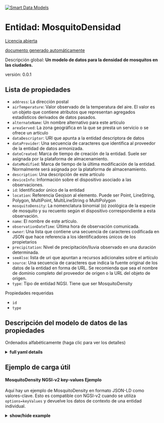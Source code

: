 <!-- 10-Header -->  
[![Smart Data Models](https://smartdatamodels.org/wp-content/uploads/2022/01/SmartDataModels_logo.png "Logo")](https://smartdatamodels.org)  
Entidad: MosquitoDensidad  
=========================<!-- /10-Header -->  
<!-- 15-License -->  
[Licencia abierta](https://github.com/smart-data-models//dataModel.Environment/blob/master/MosquitoDensity/LICENSE.md)  
[documento generado automáticamente](https://docs.google.com/presentation/d/e/2PACX-1vTs-Ng5dIAwkg91oTTUdt8ua7woBXhPnwavZ0FxgR8BsAI_Ek3C5q97Nd94HS8KhP-r_quD4H0fgyt3/pub?start=false&loop=false&delayms=3000#slide=id.gb715ace035_0_60)  
<!-- /15-License -->  
<!-- 20-Description -->  
Descripción global: **Un modelo de datos para la densidad de mosquitos en las ciudades.**  
versión: 0.0.1  
<!-- /20-Description -->  
<!-- 30-PropertiesList -->  

## Lista de propiedades  

- `address`: La dirección postal  - `airTemperature`: Valor observado de la temperatura del aire. El valor es un objeto que contiene atributos que representan agregados estadísticos derivados de datos pasados.  - `alternateName`: Un nombre alternativo para este artículo  - `areaServed`: La zona geográfica en la que se presta un servicio o se ofrece un artículo  - `dataDescriptor`: URI que apunta a la entidad descriptora de datos  - `dataProvider`: Una secuencia de caracteres que identifica al proveedor de la entidad de datos armonizada.  - `dateCreated`: Marca de tiempo de creación de la entidad. Suele ser asignada por la plataforma de almacenamiento.  - `dateModified`: Marca de tiempo de la última modificación de la entidad. Normalmente será asignada por la plataforma de almacenamiento.  - `description`: Una descripción de este artículo  - `deviceInfo`: Información sobre el dispositivo asociado a las observaciones.  - `id`: Identificador único de la entidad  - `location`: Referencia Geojson al elemento. Puede ser Point, LineString, Polygon, MultiPoint, MultiLineString o MultiPolygon  - `mosquitoDensity`: La nomenclatura binomial (o) zoológica de la especie de mosquito y su recuento según el dispositivo correspondiente a esta observación.  - `name`: El nombre de este artículo.  - `observationDateTime`: Última hora de observación comunicada.  - `owner`: Una lista que contiene una secuencia de caracteres codificada en JSON que hace referencia a los identificadores únicos de los propietarios  - `precipitation`: Nivel de precipitación/lluvia observado en una duración determinada.  - `seeAlso`: lista de uri que apuntan a recursos adicionales sobre el artículo  - `source`: Una secuencia de caracteres que indica la fuente original de los datos de la entidad en forma de URL. Se recomienda que sea el nombre de dominio completo del proveedor de origen o la URL del objeto de origen.  - `type`: Tipo de entidad NGSI. Tiene que ser MosquitoDensity  <!-- /30-PropertiesList -->  
<!-- 35-RequiredProperties -->  
Propiedades requeridas  
- `id`  - `type`  <!-- /35-RequiredProperties -->  
<!-- 40-RequiredProperties -->  
<!-- /40-RequiredProperties -->  
<!-- 50-DataModelHeader -->  
## Descripción del modelo de datos de las propiedades  
Ordenados alfabéticamente (haga clic para ver los detalles)  
<!-- /50-DataModelHeader -->  
<!-- 60-ModelYaml -->  
<details><summary><strong>full yaml details</strong></summary>    
```yaml  
MosquitoDensity:    
  description: 'A Data Model for density of mosquitoes in cities.'    
  properties:    
    address:    
      description: 'The mailing address'    
      properties:    
        addressCountry:    
          description: 'Property. The country. For example, Spain. Model:''https://schema.org/addressCountry'''    
          type: string    
        addressLocality:    
          description: 'Property. The locality in which the street address is, and which is in the region. Model:''https://schema.org/addressLocality'''    
          type: string    
        addressRegion:    
          description: 'Property. The region in which the locality is, and which is in the country. Model:''https://schema.org/addressRegion'''    
          type: string    
        postOfficeBoxNumber:    
          description: 'Property. The post office box number for PO box addresses. For example, 03578. Model:''https://schema.org/postOfficeBoxNumber'''    
          type: string    
        postalCode:    
          description: 'Property. The postal code. For example, 24004. Model:''https://schema.org/https://schema.org/postalCode'''    
          type: string    
        streetAddress:    
          description: 'Property. The street address. Model:''https://schema.org/streetAddress'''    
          type: string    
      type: object    
      x-ngsi:    
        model: https://schema.org/address    
        type: Property    
    airTemperature:    
      description: 'Observed value of air temperature. Value is an object containing attributes representing statistical aggregates derived from past data.'    
      type: object    
      x-ngsi:    
        type: Property    
    alternateName:    
      description: 'An alternative name for this item'    
      type: string    
      x-ngsi:    
        type: Property    
    areaServed:    
      description: 'The geographic area where a service or offered item is provided'    
      type: string    
      x-ngsi:    
        model: https://schema.org/Text    
        type: Property    
    dataDescriptor:    
      description: 'URI pointing to the data-descriptor entity'    
      format: uri    
      type: string    
      x-ngsi:    
        type: Relationship    
    dataProvider:    
      description: 'A sequence of characters identifying the provider of the harmonised data entity.'    
      type: string    
      x-ngsi:    
        type: Property    
    dateCreated:    
      description: 'Entity creation timestamp. This will usually be allocated by the storage platform.'    
      format: date-time    
      type: string    
      x-ngsi:    
        type: Property    
    dateModified:    
      description: 'Timestamp of the last modification of the entity. This will usually be allocated by the storage platform.'    
      format: date-time    
      type: string    
      x-ngsi:    
        type: Property    
    description:    
      description: 'A description of this item'    
      type: string    
      x-ngsi:    
        type: Property    
    deviceInfo:    
      description: 'Information about the device associated with the observations.'    
      properties:    
        deviceBatteryStatus:    
          description: 'Property. Model:''https://schema.org/Text''. Gives the Battery charging status of the reporting device(Connected, Disconnected).'    
          type: string    
        deviceId:    
          description: 'Property. Model:''https://schema.org/Text''. Device ID of the physical sensor/ measurement station corresponding to this observation.'    
          type: string    
        deviceModel:    
          description: 'Property. Model:''https://schema.org/Text''. Describes the information of the device, sensor or system in consideration.'    
          properties:    
            brandName:    
              description: 'Property. Model:''https://schema.org/Text''. Name of the brand associated with an entity, e.g., sensor, device etc.'    
              type: string    
            manufacturerName:    
              description: 'Property. Model:''https://schema.org/Text''. Name of the manufacturer associated with an entity, e.g., sensor, device etc.'    
              type: string    
            modelName:    
              description: 'Property. Model:''https://schema.org/Text''. Name of a specific model associated with an entity, e.g., sensor, device etc.'    
              type: string    
            modelURL:    
              description: 'Property. Model:''https://schema.org/Text''. URL providing further information of a specific model associated with an entity, e.g., sensor, device etc.'    
              type: string    
          type: object    
        deviceName:    
          description: 'Property. Model:''https://schema.org/Text''. Device Name or Station name of the sensor device/station corresponding to this observation.'    
          type: string    
        deviceSimNumber:    
          description: 'Property. Model:''https://schema.org/Text''. Gives the sim number of the device in the waste management vehicle.'    
          type: string    
        measurand:    
          description: 'Property. Model:''https://schema.org/Text''. Property/properties sensed/observed/measured by the device.'    
          type: string    
        rfID:    
          description: 'Property. Model:''https://schema.org/Text''. Gives the ID of the RFID reader.'    
          type: string    
      type: object    
      x-ngsi:    
        model: https://schema.org/Text    
        type: Property    
    id:    
      anyOf: &mosquitodensity_-_properties_-_owner_-_items_-_anyof    
        - description: 'Property. Identifier format of any NGSI entity'    
          maxLength: 256    
          minLength: 1    
          pattern: ^[\w\-\.\{\}\$\+\*\[\]`|~^@!,:\\]+$    
          type: string    
        - description: 'Property. Identifier format of any NGSI entity'    
          format: uri    
          type: string    
      description: 'Unique identifier of the entity'    
      x-ngsi:    
        type: Property    
    location:    
      description: 'Geojson reference to the item. It can be Point, LineString, Polygon, MultiPoint, MultiLineString or MultiPolygon'    
      oneOf:    
        - description: 'Geoproperty. Geojson reference to the item. Point'    
          properties:    
            bbox:    
              items:    
                type: number    
              minItems: 4    
              type: array    
            coordinates:    
              items:    
                type: number    
              minItems: 2    
              type: array    
            type:    
              enum:    
                - Point    
              type: string    
          required:    
            - type    
            - coordinates    
          title: 'GeoJSON Point'    
          type: object    
        - description: 'Geoproperty. Geojson reference to the item. LineString'    
          properties:    
            bbox:    
              items:    
                type: number    
              minItems: 4    
              type: array    
            coordinates:    
              items:    
                items:    
                  type: number    
                minItems: 2    
                type: array    
              minItems: 2    
              type: array    
            type:    
              enum:    
                - LineString    
              type: string    
          required:    
            - type    
            - coordinates    
          title: 'GeoJSON LineString'    
          type: object    
        - description: 'Geoproperty. Geojson reference to the item. Polygon'    
          properties:    
            bbox:    
              items:    
                type: number    
              minItems: 4    
              type: array    
            coordinates:    
              items:    
                items:    
                  items:    
                    type: number    
                  minItems: 2    
                  type: array    
                minItems: 4    
                type: array    
              type: array    
            type:    
              enum:    
                - Polygon    
              type: string    
          required:    
            - type    
            - coordinates    
          title: 'GeoJSON Polygon'    
          type: object    
        - description: 'Geoproperty. Geojson reference to the item. MultiPoint'    
          properties:    
            bbox:    
              items:    
                type: number    
              minItems: 4    
              type: array    
            coordinates:    
              items:    
                items:    
                  type: number    
                minItems: 2    
                type: array    
              type: array    
            type:    
              enum:    
                - MultiPoint    
              type: string    
          required:    
            - type    
            - coordinates    
          title: 'GeoJSON MultiPoint'    
          type: object    
        - description: 'Geoproperty. Geojson reference to the item. MultiLineString'    
          properties:    
            bbox:    
              items:    
                type: number    
              minItems: 4    
              type: array    
            coordinates:    
              items:    
                items:    
                  items:    
                    type: number    
                  minItems: 2    
                  type: array    
                minItems: 2    
                type: array    
              type: array    
            type:    
              enum:    
                - MultiLineString    
              type: string    
          required:    
            - type    
            - coordinates    
          title: 'GeoJSON MultiLineString'    
          type: object    
        - description: 'Geoproperty. Geojson reference to the item. MultiLineString'    
          properties:    
            bbox:    
              items:    
                type: number    
              minItems: 4    
              type: array    
            coordinates:    
              items:    
                items:    
                  items:    
                    items:    
                      type: number    
                    minItems: 2    
                    type: array    
                  minItems: 4    
                  type: array    
                type: array    
              type: array    
            type:    
              enum:    
                - MultiPolygon    
              type: string    
          required:    
            - type    
            - coordinates    
          title: 'GeoJSON MultiPolygon'    
          type: object    
      x-ngsi:    
        type: Geoproperty    
    mosquitoDensity:    
      description: 'The binomial (or) zoological nomenclature of the mosquito species and its count as identified by the device corresponding to this observation..'    
      properties:    
        femaleSpeciesCount:    
          description: 'Property. The total count of the female mosquitoes of the species identified by the device..'    
          type: number    
        maleSpeciesCount:    
          description: 'Property. The total count of the male mosquitoes of the species identified by the device..'    
          type: number    
        mosquitoSpecies:    
          description: 'Property. The binomial/ zoological nomenclature of the mosquito species as identified by the device.'    
          type: string    
        totalSpeciesCount:    
          description: 'Property. The total count of a particular species detected by the device..'    
          type: number    
      type: object    
      x-ngsi:    
        type: Property    
    name:    
      description: 'The name of this item.'    
      type: string    
      x-ngsi:    
        type: Property    
    observationDateTime:    
      description: 'Last reported time of observation.'    
      format: date-time    
      type: string    
      x-ngsi:    
        type: Property    
    owner:    
      description: 'A List containing a JSON encoded sequence of characters referencing the unique Ids of the owner(s)'    
      items:    
        anyOf: *mosquitodensity_-_properties_-_owner_-_items_-_anyof    
        description: 'Property. Unique identifier of the entity'    
      type: array    
      x-ngsi:    
        type: Property    
    precipitation:    
      description: 'Observed precipitation/rainfall level over a given duration.'    
      type: number    
      x-ngsi:    
        type: Property    
    seeAlso:    
      description: 'list of uri pointing to additional resources about the item'    
      oneOf:    
        - items:    
            format: uri    
            type: string    
          minItems: 1    
          type: array    
        - format: uri    
          type: string    
      x-ngsi:    
        type: Property    
    source:    
      description: 'A sequence of characters giving the original source of the entity data as a URL. Recommended to be the fully qualified domain name of the source provider, or the URL to the source object.'    
      type: string    
      x-ngsi:    
        type: Property    
    type:    
      description: 'NGSI Entity type. It has to be MosquitoDensity'    
      enum:    
        - MosquitoDensity    
      type: string    
      x-ngsi:    
        type: Property    
  required:    
    - id    
    - type    
  type: object    
  x-derived-from: ""    
  x-disclaimer: 'Redistribution and use in source and binary forms, with or without modification, are permitted  provided that the license conditions are met. Copyleft (c) 2022 Contributors to Smart Data Models Program'    
  x-license-url: https://github.com/smart-data-models/datamodel.Environment/blob/master/MosquitoDensity/LICENSE.md    
  x-model-schema: https://smart-data-models.github.io/dataModel.Environment/MosquitoDensity/schema.json    
  x-model-tags: IUDX    
  x-version: 0.0.1    
```  
</details>    
<!-- /60-ModelYaml -->  
<!-- 70-MiddleNotes -->  
<!-- /70-MiddleNotes -->  
<!-- 80-Examples -->  
## Ejemplo de carga útil  
#### MosquitoDensity NGSI-v2 key-values Ejemplo  
Aquí hay un ejemplo de MosquitoDensity en formato JSON-LD como valores-clave. Esto es compatible con NGSI-v2 cuando se utiliza `options=keyValues` y devuelve los datos de contexto de una entidad individual.  
<details><summary><strong>show/hide example</strong></summary>    
```json  
```json  
{  
  "id": "ngsi-ld:MosquitoDensity:001",  
  "type": "MosquitoDensity",  
  "deviceId": "VDFWitw@B",  
  "deviceSimNumber": "861123052561188",  
  "location": {  
    "type": "Point",  
    "coordinates": [  
      76.9578654,  
      8.487284  
    ]  
  },  
  "speciesName": "Culex quinquefasciatus",  
  "speciesTotal": 3,  
  "femaleTotal": 2,  
  "maleTotal": 1,  
  "observationDateTime": "2022-09-18T23:59:59+05:30",  
  "airTemperature": {  
    "instValue": 24.88  
  },  
  "precipitation": 0,  
  "deviceInfo": {  
    "rfID": "5634684",  
    "deviceBatteryStatus": "Connected",  
    "deviceName": "SL1",  
    "deviceID": "43",  
    "measurand": "6",  
    "deviceSimNumber": "6755375727",  
    "deviceModel": {  
      "brandName": "abc",  
      "manufacturerName": "xyz",  
      "modelName": "SL1",  
      "modelURL": "www.abcstreetlight.com"  
    }  
  }  
}  
```  
```  
</details>    
#### MosquitoDensity NGSI-v2 normalizado Ejemplo  
Aquí hay un ejemplo de MosquitoDensity en formato JSON-LD normalizado. Esto es compatible con NGSI-v2 cuando no se utilizan opciones y devuelve los datos de contexto de una entidad individual.  
<details><summary><strong>show/hide example</strong></summary>    
```json  
```json  
{  
  "id": "ngsi-ld:MosquitoDensity:001",  
  "type":  
    "MosquitoDensity"  
  ,  
  "deviceId": {  
    "type": "Text",  
    "value": "VDFWitw@B"  
  },  
  "deviceSimNumber": {  
    "type": "Text",  
    "value": "861123052561188"  
  },  
  "location": {  
    "type": "geo:json",  
    "value": {  
      "type": "Point",  
      "coordinates": [  
        76.9578654,  
        8.487284  
      ]  
    }  
  },  
  "speciesName": {  
    "type": "Text",  
    "value": "Culex quinquefasciatus"  
  },  
  "speciesTotal": {  
    "type": "Number",  
    "value": 3  
  },  
  "femaleTotal": {  
    "type": "Number",  
    "value": 2  
  },  
  "maleTotal": {  
    "type": "Boolean",  
    "value": true  
  },  
  "observationDateTime": {  
    "type": "DateTime",  
    "value": "2022-09-18T23:59:59+05:30"  
  },  
  "airTemperature": {  
    "type": "StructuredValue",  
    "value": {  
      "instValue": 24.88  
    }  
  },  
  "precipitation": {  
    "type": "Boolean",  
    "value": false  
  },  
  "deviceInfo": {  
    "type": "StructuredValue",  
    "value": {  
      "rfID": "5634684",  
      "deviceBatteryStatus": "Connected",  
      "deviceName": "SL1",  
      "deviceID": "43",  
      "measurand": "6",  
      "deviceSimNumber": "6755375727",  
      "deviceModel": {  
        "brandName": "abc",  
        "manufacturerName": "xyz",  
        "modelName": "SL1",  
        "modelURL": "www.abcstreetlight.com"  
      }  
    }  
  }  
}  
```  
```  
</details>    
#### MosquitoDensity NGSI-LD key-values Ejemplo  
Aquí hay un ejemplo de MosquitoDensity en formato JSON-LD como valores-clave. Esto es compatible con NGSI-LD cuando se utiliza `options=keyValues` y devuelve los datos de contexto de una entidad individual.  
<details><summary><strong>show/hide example</strong></summary>    
```json  
```json  
{  
  "id": "ngsi-ld:MosquitoDensity:001",  
  "type":  
    "MosquitoDensity"  
  ,  
  "deviceId": "VDFWitw@B",  
  "deviceSimNumber": "861123052561188",  
  "location": {  
    "type": "Point",  
    "coordinates": [  
      76.9578654,  
      8.487284  
    ]  
  },  
  "speciesName": "Culex quinquefasciatus",  
  "speciesTotal": 3,  
  "femaleTotal": 2,  
  "maleTotal": 1,  
  "observationDateTime": "2022-09-18T23:59:59+05:30",  
  "airTemperature": {  
    "instValue": 24.88  
  },  
  "precipitation": 0,  
  "deviceInfo": {  
    "rfID": "5634684",  
    "deviceBatteryStatus": "Connected",  
    "deviceName": "SL1",  
    "deviceID": "43",  
    "measurand": "6",  
    "deviceSimNumber": "6755375727",  
    "deviceModel": {  
      "brandName": "abc",  
      "manufacturerName": "xyz",  
      "modelName": "SL1",  
      "modelURL": "www.abcstreetlight.com"  
    }  
  },  
  "@context": [  
    "iudx:MosquitoDensity",  
    "https://raw.githubusercontent.com/smart-data-models/dataModel.Environment/master/context.jsonld"  
  ]  
}  
```  
```  
</details>    
#### MosquitoDensity NGSI-LD normalizado Ejemplo  
Aquí hay un ejemplo de MosquitoDensity en formato JSON-LD normalizado. Esto es compatible con NGSI-LD cuando no se utilizan opciones y devuelve los datos de contexto de una entidad individual.  
<details><summary><strong>show/hide example</strong></summary>    
```json  
```json  
{  
  "id": "ngsi-ld:MosquitoDensity:001",  
  "type": "MosquitoDensity",  
  "deviceId": {  
    "type": "Property",  
    "value": "VDFWitw@B"  
  },  
  "deviceSimNumber": {  
    "type": "Property",  
    "value": "861123052561188"  
  },  
  "location": {  
    "type": "Geoproperty",  
    "value": {  
      "type": "Point",  
      "coordinates": [  
        76.9578654,  
        8.487284  
      ]  
    }  
  },  
  "speciesName": {  
    "type": "Property",  
    "value": "Culex quinquefasciatus"  
  },  
  "speciesTotal": {  
    "type": "Property",  
    "value": 3  
  },  
  "femaleTotal": {  
    "type": "Property",  
    "value": 2  
  },  
  "maleTotal": {  
    "type": "Property",  
    "value": true  
  },  
  "observationDateTime": {  
    "type": "Property",  
    "value": {  
      "@type": "DateTime",  
      "@value": "2022-09-18T23:59:59+05:30"  
    }  
  },  
  "airTemperature": {  
    "type": "Property",  
    "value": {  
      "instValue": 24.88  
    }  
  },  
  "precipitation": {  
    "type": "Property",  
    "value": false  
  },  
  "deviceInfo": {  
    "type": "Property",  
    "value": {  
      "rfID": "5634684",  
      "deviceBatteryStatus": "Connected",  
      "deviceName": "SL1",  
      "deviceID": "43",  
      "measurand": "6",  
      "deviceSimNumber": "6755375727",  
      "deviceModel": {  
        "brandName": "abc",  
        "manufacturerName": "xyz",  
        "modelName": "SL1",  
        "modelURL": "www.abcstreetlight.com"  
      }  
    }  
  },  
  "@context": [  
    "iudx:MosquitoDensity",  
    "https://raw.githubusercontent.com/smart-data-models/dataModel.Environment/master/context.jsonld"  
  ]  
}  
```  
```  
</details>    
<!-- /80-Examples -->  
<!-- 90-FooterNotes -->  
<!-- /90-FooterNotes -->  
<!-- 95-Units -->  
Consulte [FAQ 10](https://smartdatamodels.org/index.php/faqs/) para obtener una respuesta sobre cómo tratar las unidades de magnitud  
<!-- /95-Units -->  
